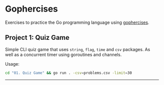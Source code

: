 # Gophercises
Exercises to practice the Go programming language using [gophercises](https://gophercises.com/).

## Project 1: Quiz Game
Simple CLI quiz game that uses ```string```, ```flag```, ```time``` and ```csv```
packages. As well as a concurrent timer using goroutines and channels.

Usage:
```bash
cd "01. Quiz Game" && go run . -csv=problems.csv -limit=30
```
---
